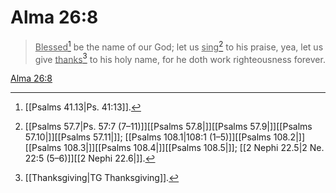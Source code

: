 # Alma 26:8

> <u>Blessed</u>[^a] be the name of our God; let us <u>sing</u>[^b] to his praise, yea, let us give <u>thanks</u>[^c] to his holy name, for he doth work righteousness forever.

[Alma 26:8](https://www.churchofjesuschrist.org/study/scriptures/bofm/alma/26?lang=eng&id=p8#p8)


[^a]: [[Psalms 41.13|Ps. 41:13]].  
[^b]: [[Psalms 57.7|Ps. 57:7 (7–11)]][[Psalms 57.8|]][[Psalms 57.9|]][[Psalms 57.10|]][[Psalms 57.11|]]; [[Psalms 108.1|108:1 (1–5)]][[Psalms 108.2|]][[Psalms 108.3|]][[Psalms 108.4|]][[Psalms 108.5|]]; [[2 Nephi 22.5|2 Ne. 22:5 (5–6)]][[2 Nephi 22.6|]].  
[^c]: [[Thanksgiving|TG Thanksgiving]].  
